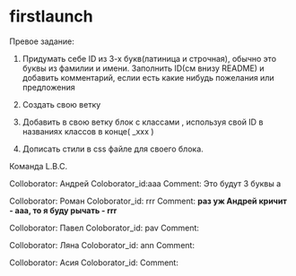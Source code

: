 ﻿# firstlaunch

Превое задание:

1. Придумать себе ID из 3-х букв(латиница и строчная), обычно это буквы из фамилии и имени.
Заполнить ID(см внизу README) и добавить комментарий, еслии есть какие нибудь пожелания или предложения

2. Создать свою ветку

3. Добавить в свою ветку блок с классами , используя свой ID в названиях классов в конце( _xxx )

4. Дописать стили в css файле для своего блока.

Команда L.B.C.

Colloborator: Андрей
Coloborator_id:aaa
Comment: Это будут 3 буквы a

Colloborator: Роман
Coloborator_id: rrr
Comment: **раз уж Андрей кричит - ааа, то я буду рычать - rrr**

Colloborator: Павел 
Coloborator_id: pav
Comment:

Colloborator: Ляна
Coloborator_id: ann
Comment:

Colloborator: Асия
Coloborator_id:
Comment:

